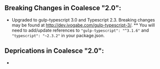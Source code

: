 ## Breaking Changes in Coalesce "2.0":

* Upgraded to gulp-typescript 3.0 and Typescript 2.3. Breaking changes may be found at http://dev.ivogabe.com/gulp-typescript-3/.
** You will need to add/update references to `"gulp-typescript": "^3.1.6"` and `"typescript": "~2.3.2"` in your package.json.


## Deprications in Coalesce "2.0":

* 